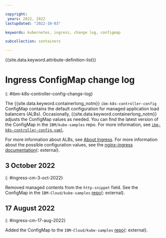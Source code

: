 ```yaml
---

copyright:
 years: 2022, 2022
lastupdated: "2022-10-03"

keywords: kubernetes, ingress, change log, configmap

subcollection: containers

---
```


{{site.data.keyword.attribute-definition-list}}


# Ingress ConfigMap change log
{: #ibm-k8s-controller-config-change-log}

The {{site.data.keyword.containerlong_notm}} `ibm-k8s-controller-config` ConfigMap contains the default configuration for managed application load balancers (ALBs). Occasionally, {{site.data.keyword.containerlong_notm}} adjusts the ConfigMap values as needed. You can find the latest version of the ConfigMap in the `IBM/kube-samples` repo. For more information, see [`ibm-k8s-controller-config.yaml`](https://github.com/IBM-Cloud/kube-samples/blob/master/ingress-config/ibm-k8s-controller-config.yaml).

For more information about ALBs, see [About Ingress](/docs/containers?topic=containers-ingress-about). For more information about the possible configuration values, see the [nginx-ingress documentation](https://kubernetes.github.io/ingress-nginx/user-guide/nginx-configuration/configmap/){: external}.

## 3 October 2022
{: #ingress-cm-3-oct-2022}

Removed managed contents from the `http-snippet` field. See the ConfigMap in the `IBM-Cloud/kube-samples` [repo](https://github.com/IBM-Cloud/kube-samples/blob/170e36cef314dd18823dfb016b041650126d3672/ingress-config/ibm-k8s-controller-config.yaml){: external}.

## 17 August 2022
{: #ingress-cm-17-aug-2022}

Added the ConfigMap to the `IBM-Cloud/kube-samples` [repo](https://github.com/IBM-Cloud/kube-samples/blob/8f765f825552449746dc2ab1ee7d62ca718119c0/ingress-config/ibm-k8s-controller-config.yaml){: external}.

